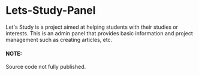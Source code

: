 # Lets-Study-Panel
Let's Study is a project aimed at helping students with their studies or interests. This is an admin panel that provides basic information and project management such as creating articles, etc.

#### NOTE:
Source code not fully published.
